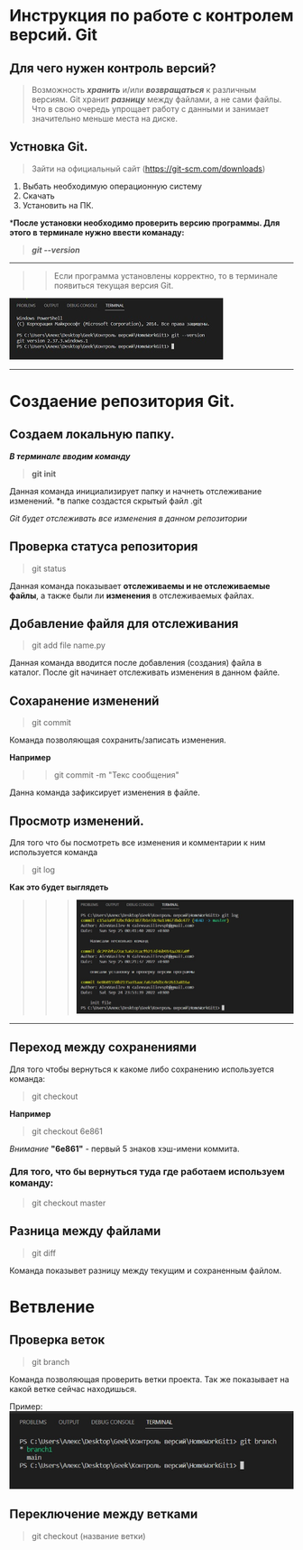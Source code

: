 
# Инструкция по работе с контролем версий. Git 


## Для чего нужен контроль версий? 
> Возможность ***хранить*** и/или ***возвращаться*** к различным версиям.
Git хранит ***разницу*** между файлами, а не сами файлы. Что в свою очередь упрощает работу с данными и занимает значительно меньше места на диске. 

## Устновка Git. 


> Зайти на официальный сайт (https://git-scm.com/downloads)

1. Выбать необходимую операционную систему
2. Скачать
3. Установить на ПК. 

***После установки необходимо проверить версию программы.
Для этого в терминале нужно ввести команаду:** 
> ***git --version***
***
>> Если программа установлены корректно, то в терминале появиться текущая версия Git. 

![Альтернативный текст](image1.jpg)
***


#  Создаение репозитория Git. 

## Создаем локальную папку. 
***В терминале вводим команду*** 
> **git init**

Данная команда инициализирует папку и начнеть отслеживание изменений. 
    *в папке создастся скрытый файл .git

*Git будет отслеживать все изменения в данном репозитории*


## Проверка статуса репозитория 

> git status 

Данная команда показывает **отслеживаемы и не отслеживаемые файлы**, а также были ли **изменения** в отслеживаемых файлах. 


## Добавление файля для отслеживания

> git add file name.py

Данная команда вводится после добавления (создания) файла в каталог. После git начинает отслеживать изменения в данном файле. 


## Сохаранение изменений 

> git commit 

Команда позволяющая сохранить/записать изменения. 

 **Например**
 >> git commit -m "Текс сообщения" 

 Данна команда зафиксирует изменения в файле. 

## Просмотр изменений.
Для того что бы посмотреть все изменения и комментарии к ним используется команда 
> git log

**Как это будет выглядеть**
>>>![Альтернативный текст](image2.jpg)
***

## Переход между сохранениями

Для того чтобы вернуться к какомe либо сохранению используется команда:  

> git checkout 

**Например**

> git checkout 6e861

*Внимание* __"6е861"__ - первый 5 знаков хэш-имени коммита.

### Для того, что бы вернуться туда где работаем используем команду:
> git checkout master


## Разница между файлами 

> git diff 

Команда показывет разницу между текущим и сохраненным файлом. 


# Ветвление 
## Проверка веток 

> git branch 

Команда позволяющая проверить ветки проекта. 
Так же показывает на какой ветке сейчас находишься. 

Пример: 
![Terminal](branch1.jpg)

## Переключение между ветками

> git checkout (название ветки)


